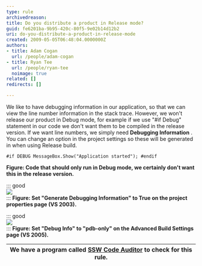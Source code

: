 ```yaml
---
type: rule
archivedreason: 
title: Do you distribute a product in Release mode?
guid: fe6201ba-9b95-420c-80f5-9e02b14d12b2
uri: do-you-distribute-a-product-in-release-mode
created: 2009-05-05T06:48:04.0000000Z
authors:
- title: Adam Cogan
  url: /people/adam-cogan
- title: Ryan Tee
  url: /people/ryan-tee
  noimage: true
related: []
redirects: []

---
```


We like to have debugging information in our application, so that we can view the line number information in the stack trace. However, we won't release our product in Debug mode, for example if we use "#if Debug" statement in our code we don't want them to be compiled in the release version. If we want line numbers, we simply need  **Debugging Information** . You can change an option in the project settings so these will be generated in when using Release build.   
<!--endintro-->


```
#if DEBUG MessageBox.Show("Application started"); #endif
```

**Figure: Code that should only run in Debug mode, we certainly don't want this in the release version.** 

::: good  
![](DebugConfiguration.gif)  
:::
**Figure: Set "Generate Debugging Information" to True on the project properties page (VS 2003).** 

::: good  
![](VS2005AdvancedBuildSettings.gif)  
:::
**Figure: Set "Debug Info" to "pdb-only" on the Advanced Build Settings page (VS 2005).** 

| We have a program called [SSW Code Auditor](http://www.ssw.com.au/ssw/CodeAuditor/Default.aspx) to check for this rule. |
| --- |
